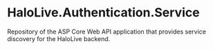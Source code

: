 # HaloLive.Authentication.Service
Repository of the ASP Core Web API application that provides service discovery for the HaloLive backend.
